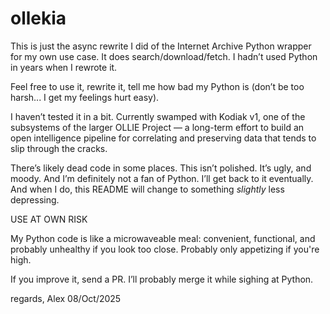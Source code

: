 # ollekia

This is just the async rewrite I did of the Internet Archive Python wrapper for my own use case.
It does search/download/fetch. I hadn’t used Python in years when I rewrote it.

Feel free to use it, rewrite it, tell me how bad my Python is (don’t be too harsh... I get my feelings hurt easy).

I haven’t tested it in a bit. Currently swamped with Kodiak v1, one of the subsystems of the larger OLLIE Project — a long-term effort to build an open intelligence pipeline for correlating and preserving data that tends to slip through the cracks.

There’s likely dead code in some places. This isn’t polished. It’s ugly, and moody. And I’m definitely not a fan of Python.
I’ll get back to it eventually. And when I do, this README will change to something *slightly* less depressing.

USE AT OWN RISK

My Python code is like a microwaveable meal: convenient, functional, and probably unhealthy if you look too close. Probably only appetizing if you're high.

If you improve it, send a PR. I’ll probably merge it while sighing at Python.


regards,
Alex
08/Oct/2025
